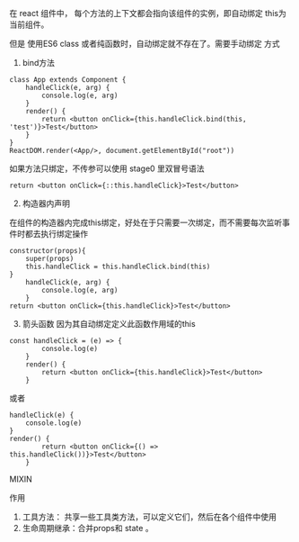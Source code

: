 在 react 组件中， 每个方法的上下文都会指向该组件的实例，即自动绑定 this为当前组件。

但是 使用ES6 class 或者纯函数时，自动绑定就不存在了。需要手动绑定
方式
1. bind方法

```
class App extends Component {
    handleClick(e, arg) {
        console.log(e, arg)
    }
    render() {
        return <button onClick={this.handleClick.bind(this, 'test')}>Test</button>
    }
}
ReactDOM.render(<App/>, document.getElementById("root"))
```

如果方法只绑定，不传参可以使用 stage0 里双冒号语法
```
return <button onClick={::this.handleClick}>Test</button>
```

2. 构造器内声明

在组件的构造器内完成this绑定，好处在于只需要一次绑定，而不需要每次监听事件时都去执行绑定操作
```
constructor(props){
    super(props)
    this.handleClick = this.handleClick.bind(this)
}
    handleClick(e, arg) {
        console.log(e, arg)
    }
return <button onClick={this.handleClick}>Test</button>
```

3. 箭头函数
因为其自动绑定定义此函数作用域的this
```
const handleClick = (e) => {
        console.log(e)
    }
    render() {
        return <button onClick={this.handleClick}>Test</button>
    }
```
或者
```
handleClick(e) {
    console.log(e)
}
render() {
        return <button onClick={() => this.handleClick())}>Test</button>
    }
```


MIXIN

作用
1. 工具方法： 共享一些工具类方法，可以定义它们，然后在各个组件中使用
2. 生命周期继承：合并props和 state 。
